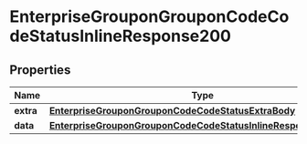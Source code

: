 # EnterpriseGrouponGrouponCodeCodeStatusInlineResponse200

## Properties
Name | Type | Description | Notes
------------ | ------------- | ------------- | -------------
**extra** | [**EnterpriseGrouponGrouponCodeCodeStatusExtraBody**](EnterpriseGrouponGrouponCodeCodeStatusExtraBody.md) |  |  [optional]
**data** | [**EnterpriseGrouponGrouponCodeCodeStatusInlineResponse200Data**](EnterpriseGrouponGrouponCodeCodeStatusInlineResponse200Data.md) |  |  [optional]
